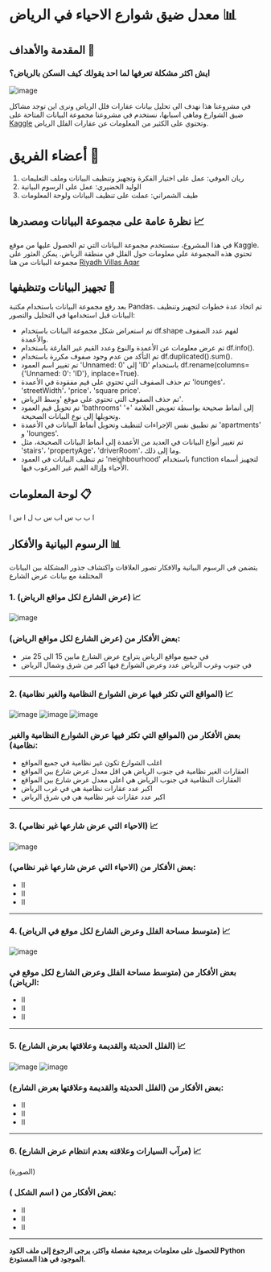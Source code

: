 # معدل ضيق شوارع الاحياء في الرياض 📊

## المقدمة والأهداف 🎯
### ايش اكثر مشكلة تعرفها لما احد يقولك كيف السكن بالرياض؟

![image](https://github.com/RynHb/Bootcamp-Project-3-Interactive-Data-Visualization/assets/62115163/9c32de1a-c3fc-4127-b431-a88df898d260)





في مشروعنا هذا نهدف الى تحليل بيانات عقارات فلل الرياض ونرى اين توجد مشاكل ضيق الشوارع وماهي اسبابها، نستخدم في مشروعنا مجموعة البيانات المتاحة على [Kaggle](https://www.kaggle.com/datasets/reemamuhammed/riyadh-villas-aqar) وتحتوي على الكثير من المعلومات عن عقارات الفلل الرياض.


# أعضاء الفريق 👥
1. ريان العوفي: عمل على اختيار الفكرة وتجهيز وتنظيف البيانات وملف التعليمات
2. الوليد الخضيري: عمل على الرسوم البيانية
3. طيف الشمراني: عملت على تنظيف البيانات ولوحة المعلومات

## نظرة عامة على مجموعة البيانات ومصدرها 📈
في هذا المشروع، سنستخدم مجموعة البيانات التي تم الحصول عليها من موقع Kaggle. تحتوي هذه المجموعة على معلومات حول الفلل في منطقة الرياض. يمكن العثور على مجموعة البيانات من هنا [Riyadh Villas Aqar](https://www.kaggle.com/datasets/reemamuhammed/riyadh-villas-aqar)


## تجهيز البيانات وتنظيفها 🧹
بعد رفع مجموعة البيانات باستخدام مكتبة Pandas، تم اتخاذ عدة خطوات لتجهيز وتنظيف البيانات قبل استخدامها في التحليل والتصور:

- تم استعراض شكل مجموعة البيانات باستخدام df.shape لفهم عدد الصفوف والأعمدة.
- تم عرض معلومات عن الأعمدة والنوع وعدد القيم غير الفارغة باستخدام df.info().
- تم التأكد من عدم وجود صفوف مكررة باستخدام df.duplicated().sum().
- تم تغيير اسم العمود 'Unnamed: 0' إلى 'ID' باستخدام df.rename(columns={'Unnamed: 0': 'ID'}, inplace=True).
- تم حذف الصفوف التي تحتوي على قيم مفقودة في الأعمدة 'lounges'، 'streetWidth'، 'price'، 'square price'.
- تم حذف الصفوف التي تحتوي على موقع 'وسط الرياض'.
- تم تحويل قيم العمود 'bathrooms' إلى أنماط صحيحة بواسطة تعويض العلامة '+' وتحويلها إلى نوع البيانات الصحيحة.
- تم تطبيق نفس الإجراءات لتنظيف وتحويل أنماط البيانات في الأعمدة 'apartments' و 'lounges'.
- تم تغيير أنواع البيانات في العديد من الأعمدة إلى أنماط البيانات الصحيحة، مثل 'stairs'، 'propertyAge'، 'driverRoom'، وما إلى ذلك.
- تم تنظيف البيانات في العمود 'neighbourhood' باستخدام function لتجهيز أسماء الأحياء وإزالة القيم غير المرغوب فيها.

## لوحة المعلومات 📋
ا ب ب س اب س ب ل ا س ا 

## الرسوم البيانية والأفكار 📊
يتضمن في الرسوم البيانية والافكار تصور العلاقات واكتشاف جذور المشكلة بين البيانات المختلفة مع بيانات عرض الشارع

### 1. (عرض الشارع لكل مواقع الرياض) 📈
   
![image](https://github.com/RynHb/Bootcamp-Project-3-Interactive-Data-Visualization/assets/62115163/726ff9bd-6853-4ab7-b230-c1ca072d6b37)

### بعض الأفكار من (عرض الشارع لكل مواقع الرياض):
- في جميع مواقع الرياض يتراوح عرض الشارع مابين 15 الى 25 متر
- في جنوب وغرب الرياض عدد وعرض الشوارع فيها اكبر من شرق وشمال الرياض

---


### 2. (المواقع التي تكثر فيها عرض الشوارع النظامية والغير نظامية) 📈
   
![image](https://github.com/RynHb/Bootcamp-Project-3-Interactive-Data-Visualization/assets/62115163/76b0d315-9369-4901-85cc-ec1781ba818d)
![image](https://github.com/RynHb/Bootcamp-Project-3-Interactive-Data-Visualization/assets/62115163/75fd8ba0-57a7-4a20-bcbd-f8bd743aa19b)
![image](https://github.com/RynHb/Bootcamp-Project-3-Interactive-Data-Visualization/assets/62115163/557a2695-fa67-452c-ad29-293a967d2273)


### بعض الأفكار من (المواقع التي تكثر فيها عرض الشوارع النظامية والغير نظامية):
- اغلب الشوارع تكون غير نظامية في جميع المواقع 
- العقارات الغير نظامية في جنوب الرياض هي اقل معدل عرض شارع بين المواقع
- العقارات النظامية في جنوب الرياض هي اعلى معدل عرض شارع بين المواقع
- اكبر عدد عقارات نظامية هي في غرب الرياض
- اكبر عدد عقارات غير نظامية هي في شرق الرياض

---


### 3. (الاحياء التي عرض شارعها غير نظامي) 📈
   
![image](https://github.com/RynHb/Bootcamp-Project-3-Interactive-Data-Visualization/assets/62115163/0b8a9621-82a1-4a6b-a677-c50591f7dc7a)

### بعض الأفكار من (الاحياء التي عرض شارعها غير نظامي):
- اا
- اا
- اا

---


### 4. (متوسط مساحة الفلل وعرض الشارع لكل موقع في الرياض) 📈
   
![image](https://github.com/RynHb/Bootcamp-Project-3-Interactive-Data-Visualization/assets/62115163/2549a625-39bd-438b-a69a-a87bb6e1da9d)

### بعض الأفكار من (متوسط مساحة الفلل وعرض الشارع لكل موقع في الرياض):
- اا
- اا
- اا

---


### 5. (الفلل الحديثة والقديمة وعلاقتها بعرض الشارع) 📈
   
![image](https://github.com/RynHb/Bootcamp-Project-3-Interactive-Data-Visualization/assets/62115163/3dd224ad-3052-4766-9e50-c7b8ff4bddf0)
![image](https://github.com/RynHb/Bootcamp-Project-3-Interactive-Data-Visualization/assets/62115163/09283f71-1026-4c10-a4c2-f6f84ea87af8)


### بعض الأفكار من (الفلل الحديثة والقديمة وعلاقتها بعرض الشارع):
- اا
- اا
- اا

---


### 6. (مرآب السيارات وعلاقته بعدم انتظام عرض الشارع) 📈
   
(الصورة)

### بعض الأفكار من ( اسم الشكل ):
- اا
- اا
- اا

---

**للحصول على معلومات برمجية مفصلة واكثر، يرجى الرجوع إلى ملف الكود Python الموجود في هذا المستودع.**
